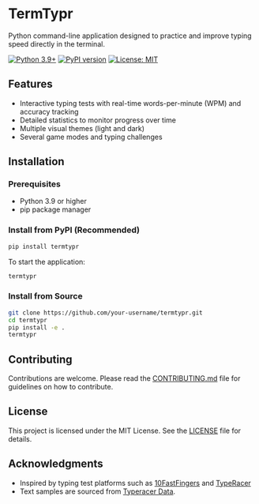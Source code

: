 # TermTypr

Python command-line application designed to practice and improve typing speed directly in the terminal.

[![Python 3.9+](https://img.shields.io/badge/python-3.9+-blue.svg)](https://www.python.org/downloads/)
[![PyPI version](https://badge.fury.io/py/termtypr.svg)](https://badge.fury.io/py/termtypr)
[![License: MIT](https://img.shields.io/badge/License-MIT-yellow.svg)](https://opensource.org/licenses/MIT)

## Features

- Interactive typing tests with real-time words-per-minute (WPM) and accuracy tracking
- Detailed statistics to monitor progress over time
- Multiple visual themes (light and dark)
- Several game modes and typing challenges

## Installation

### Prerequisites

- Python 3.9 or higher
- pip package manager

### Install from PyPI (Recommended)

```bash
pip install termtypr
```

To start the application:

```bash
termtypr
```

### Install from Source

```bash
git clone https://github.com/your-username/termtypr.git
cd termtypr
pip install -e .
termtypr
```

## Contributing

Contributions are welcome. Please read the [CONTRIBUTING.md](CONTRIBUTING.md) file for guidelines on how to contribute.

## License

This project is licensed under the MIT License. See the [LICENSE](LICENSE) file for details.

## Acknowledgments

- Inspired by typing test platforms such as [10FastFingers](https://10fastfingers.com/) and [TypeRacer](https://play.typeracer.com/)
- Text samples are sourced from [Typeracer Data](http://typeracerdata.com/texts).
